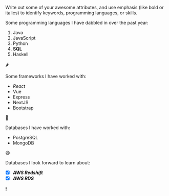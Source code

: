Write out some of your awesome attributes, and use emphasis (like bold or italics) to identify keywords, programming languages, or skills. 

Some programming languages I have dabbled in over the past year:
1. Java
2. JavaScript
3. Python
4. **SQL**
5. Haskell

🌶️

Some frameworks I have worked with:
- _React_
- Vue
- Express
- NextJS
- Bootstrap

:apple:

Databases I have worked with:
- PostgreSQL
- MongoDB

:smile:

Databases I look forward to learn about:
- [x]  _**AWS Redshift**_
- [x] **_AWS RDS_**

❗
